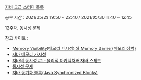 [자바 고급 스터디 목록](https://ckdgus.tistory.com/80)

공부 시간 : 2021/05/29 19:50 ~ 22:40 / 2021/05/30 11:40 ~ 12:45

12주차. 동시성 문제

참고 사이트 :

* [Memory Visibility(메모리 가시성) 와 Memory Barrier(메모리 장벽)](https://m.blog.naver.com/PostView.naver?isHttpsRedirect=true&blogId=jjoommnn&logNo=130037479493)
* [자바 메모리 가시성](https://dingue.tistory.com/8)
* [자바의 동시성 #1 - 물리적 아키텍쳐와 자바 스레드](https://badcandy.github.io/2019/01/14/concurrency-02/)
* [동시성 문제](https://badcandy.github.io/2019/01/14/concurrency-01/)
* [자바 동기화 블록(Java Synchronized Blocks)](https://parkcheolu.tistory.com/15)

